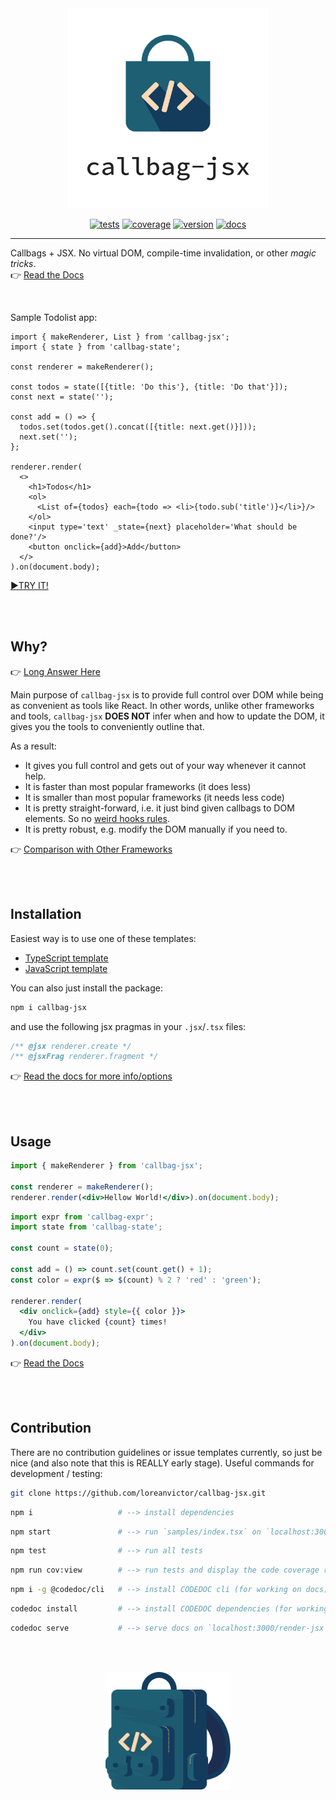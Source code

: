 
<div align="center">
  <img src="callbag-jsx-banner.svg" width="320px"/>

[![tests](https://img.shields.io/github/workflow/status/loreanvictor/callbag-jsx/Test%20and%20Report%20Coverage?label=tests&logo=mocha&logoColor=green&style=flat-square)](https://github.com/loreanvictor/callbag-jsx/actions?query=workflow%3A%22Test+and+Report+Coverage%22)
[![coverage](https://img.shields.io/codecov/c/github/loreanvictor/callbag-jsx?logo=codecov&style=flat-square)](https://codecov.io/gh/loreanvictor/callbag-jsx)
[![version](https://img.shields.io/npm/v/callbag-jsx?logo=npm&style=flat-square)](https://www.npmjs.com/package/callbag-jsx)
[![docs](https://img.shields.io/badge/%20-docs-blue?logo=read%20the%20docs&logoColor=white&style=flat-square)](https://loreanvictor.github.io/callbag-jsx/)
</div>

---

Callbags + JSX. No virtual DOM, compile-time invalidation, or other _magic tricks_. \
👉 [Read the Docs](https://loreanvictor.github.io/callbag-jsx)

<br>

Sample Todolist app:

```tsx
import { makeRenderer, List } from 'callbag-jsx';
import { state } from 'callbag-state';

const renderer = makeRenderer();

const todos = state([{title: 'Do this'}, {title: 'Do that'}]);
const next = state('');

const add = () => {
  todos.set(todos.get().concat([{title: next.get()}]));
  next.set('');
};

renderer.render(
  <>
    <h1>Todos</h1>
    <ol>
      <List of={todos} each={todo => <li>{todo.sub('title')}</li>}/>
    </ol>
    <input type='text' _state={next} placeholder='What should be done?'/>
    <button onclick={add}>Add</button>
  </>
).on(document.body);
```
[►TRY IT!](https://stackblitz.com/edit/callbag-jsx-todolist)

<br><br>

## Why?

👉 [Long Answer Here](https://loreanvictor.github.io/callbag-jsx/meta/why)

Main purpose of `callbag-jsx` is to provide full control over DOM while being as convenient as tools like React.
In other words, unlike other frameworks and tools, `callbag-jsx` **DOES NOT** infer when and how to update the DOM,
it gives you the tools to conveniently outline that.

As a result:
- It gives you full control and gets out of your way whenever it cannot help.
- It is faster than most popular frameworks (it does less)
- It is smaller than most popular frameworks (it needs less code)
- It is pretty straight-forward, i.e. it just bind given callbags to DOM elements. So no [weird hooks rules](https://reactjs.org/docs/hooks-rules.html).
- It is pretty robust, e.g. modify the DOM manually if you need to.

👉 [Comparison with Other Frameworks](https://loreanvictor.github.io/callbag-jsx/meta/compare)

<br><br>

## Installation

Easiest way is to use one of these templates:
- [TypeScript template](https://github.com/loreanvictor/callbag-jsx-starter-ts/generate)
- [JavaScript template](https://github.com/loreanvictor/callbag-jsx-starter-js/generate)

You can also just install the package:
```bash
npm i callbag-jsx
```
and use the following jsx pragmas in your `.jsx`/`.tsx` files:
```jsx
/** @jsx renderer.create */
/** @jsxFrag renderer.fragment */
```

👉 [Read the docs for more info/options](https://loreanvictor.github.io/callbag-jsx/install)

<br><br>

## Usage

```jsx
import { makeRenderer } from 'callbag-jsx';

const renderer = makeRenderer();
renderer.render(<div>Hellow World!</div>).on(document.body);
```
```jsx
import expr from 'callbag-expr';
import state from 'callbag-state';

const count = state(0);

const add = () => count.set(count.get() + 1);
const color = expr($ => $(count) % 2 ? 'red' : 'green');

renderer.render(
  <div onclick={add} style={{ color }}>
    You have clicked {count} times!
  </div>
).on(document.body);
```
👉 [Read the Docs](https://loreanvictor.github.io/callbag-jsx)

<br><br>

## Contribution

There are no contribution guidelines or issue templates currently, so just be nice (and also note that this is REALLY early stage). Useful commands for development / testing:

```bash
git clone https://github.com/loreanvictor/callbag-jsx.git
```
```bash
npm i                   # --> install dependencies
```
```bash
npm start               # --> run `samples/index.tsx` on `localhost:3000`
```
```bash
npm test                # --> run all tests
```
```bash
npm run cov:view        # --> run tests and display the code coverage report
```
```bash
npm i -g @codedoc/cli   # --> install CODEDOC cli (for working on docs)
```
```bash
codedoc install         # --> install CODEDOC dependencies (for working on docs)
```
```bash
codedoc serve           # --> serve docs on `localhost:3000/render-jsx` (from `docs/md/`)
```

<br><br>

<div align="center">
  <img src="/docs/assets/callbag.svg" width="200px"/>
</div>
